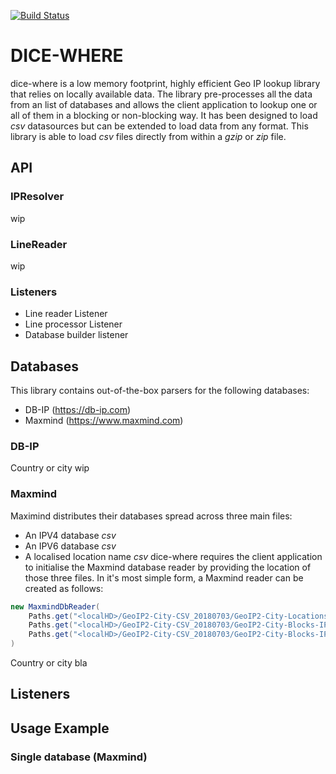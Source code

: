 [![Build Status](https://travis-ci.com/IMGGaming/dice-where.svg?token=F6ktiNWbNbvGRbN5NmqA&branch=master)](https://travis-ci.com/IMGGaming/dice-where)
# DICE-WHERE
dice-where is a low memory footprint, highly efficient Geo IP lookup library that relies on locally available data. 
The library pre-processes all the data from an list of databases and allows the client application to lookup one or all of them in a blocking or non-blocking way.
It has been designed to load *csv* datasources but can be extended to load data from any format. This library is able to load *csv* files directly from within a *gzip* or *zip* file.

## API
### IPResolver
wip
### LineReader
wip
###  Listeners
* Line reader  Listener
* Line processor Listener
* Database builder listener

## Databases
This library contains out-of-the-box parsers for the following databases:
* DB-IP (https://db-ip.com)
* Maxmind (https://www.maxmind.com)

### DB-IP
Country or city
wip
### Maxmind
Maximind distributes their databases spread across three main files: 
* An IPV4 database *csv*
* An IPV6 database *csv*
* A localised location name *csv*
dice-where requires the client application to initialise the Maxmind database reader by providing the location of those three files. In it's most simple form, a Maxmind reader can be created as follows:

```java
new MaxmindDbReader(
    Paths.get("<localHD>/GeoIP2-City-CSV_20180703/GeoIP2-City-Locations-en.csv.zip"),
	Paths.get("<localHD>/GeoIP2-City-CSV_20180703/GeoIP2-City-Blocks-IPv4.csv.zip"),
	Paths.get("<localHD>/GeoIP2-City-CSV_20180703/GeoIP2-City-Blocks-IPv6.csv")
)
```

Country or city
bla

## Listeners

## Usage Example

### Single database (Maxmind)

